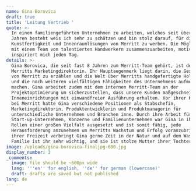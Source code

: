 ```yaml
---
name: Gina Borovica
draft: true
title: 'Leitung Vertrieb '
quote: >-
  In einem familiengeführten Unternehmen zu arbeiten, welches seit über 50
  Jahren besteht weis ich sehr zu schätzen und bin stolz darauf, für die
  Kunstfertigkeit und Innenraumlösungen von Merritt zu werben. Die Möglichkeit,
  mit einem Team von talentierten Handwerkern zusammenzuarbeiten, motiviert und
  inspiriert mich jeden Tag.
details: >-
  Gina Borovica, die seit fast 8 Jahren zum Merritt-Team gehört, ist derzeit
  Merritts Marketingdirektorin. Ihr Hauptaugenmerk liegt darin, die Geschichte
  von Merritt zu erzählen und die Welt über Merritts handgefertigte Holzarbeiten
  und die noch weiteren vielfältigen Fähigkeiten des Unternehmens aufmerksam zu
  machen. Gina arbeitet zudem mit dem internen Merritt-Team an der
  Projektoptimierung um sicherzustellen, dass unsere Kunden maßgeschneiderte
  Inneneinrichtungen mit einwandfreier Ausführung erhalten. Vor ihrer Karriere
  bei Merritt hatte Gina verschiedene Positionen als Stabschefin,
  Marketingdirektorin, Produktentwicklerin und Produktmanagerin für
  unterschiedliche Unternehmen und Branchen inne. Durch ihre Arbeit für
  Start-up-Unternehmen, Konzerne und Familienunternehmen war Gina in ihren
  Rollen einer großen Vielfalt ausgesetzt und ist somit fähig, jede
  Herausforderung anzunehmen um Merritts Wachstum und Erfolg voranzubringen. In
  ihrer Freizeit verbringt Gina gerne Zeit in der Natur und auf dem Wasser. Die
  Familie ist ihr sehr wichtig, und sie ist stolze Mutter ihrer Tochter Allison.
image: /uploads/gina-borovica-finaljpg-600.jpg
display_number: 3
_comments:
  image: file should be ~600px wide
  lang: '''en'' for english, ''de'' for german (lowercase)'
  draft: drafts are saved but not published
lang: de
---
```

